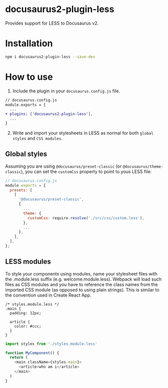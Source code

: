 # docusaurus2-plugin-less

Provides support for LESS to Docusaurus v2.

# Installation

```sh
npm i docusaurus2-plugin-less --save-dev
```

# How to use

1. Include the plugin in your `docusaurus.config.js` file.

```diff
// docusaurus.config.js
module.exports = {
  ...
+ plugins: ['docusaurus2-plugin-less'],
  ...
}
```

2. Write and import your stylesheets in LESS as normal for both `global styles` and `CSS modules`.

## Global styles

Assuming you are using `@docusaurus/preset-classic` (or `@docusaurus/theme-classic`), you can set the `customCss` property to point to yous LESS file:

```javascript
// docusaurus.config.js
module.exports = {
  presets: [
    [
      '@docusaurus/preset-classic',
      {
        ...
        theme: {
          customCss: require.resolve('./src/css/custom.less'),
        },
        ...
      },
    ],
  ],
};
```

## LESS modules

To style your components using modules, name your stylesheet files with the .module.less suffix (e.g. welcome.module.less). Webpack will load such files as CSS modules and you have to reference the class names from the imported CSS module (as opposed to using plain strings). This is similar to the convention used in Create React App.

```less
/* styles.module.less */
.main {
  padding: 12px;

  article {
    color: #ccc;
  }
}
```

```javascript
import styles from './styles.module.less'

function MyComponent() {
  return (
    <main className={styles.main}>
      <article>who am i</article>
    </main>
  )
}
```
